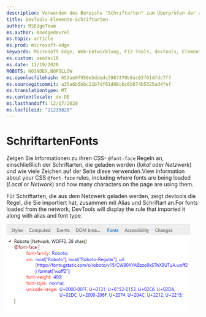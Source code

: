 ```yaml
---
description: Verwenden des Bereichs "Schriftarten" zum Überprüfen der auf der Seite verwendeten Schriftarten
title: DevTools-Elemente-Schriftarten
author: MSEdgeTeam
ms.author: msedgedevrel
ms.topic: article
ms.prod: microsoft-edge
keywords: Microsoft Edge, Web-Entwicklung, F12-Tools, devtools, Elemente, Schriftarten, @Font-Face
ms.custom: seodec18
ms.date: 11/19/2020
ROBOTS: NOINDEX,NOFOLLOW
ms.openlocfilehash: 653ae0f956e5ddedc5987470b8ac03f61dfdc7f7
ms.sourcegitcommit: a35a6b5bbc21b7df61d08cbc6b074b5325ad4fef
ms.translationtype: MT
ms.contentlocale: de-DE
ms.lasthandoff: 12/17/2020
ms.locfileid: "11233820"
---
```

# <span data-ttu-id="c9221-104">Schriftarten</span><span class="sxs-lookup"><span data-stu-id="c9221-104">Fonts</span></span>

<span data-ttu-id="c9221-105">Zeigen Sie Informationen zu ihren CSS- `@font-face` Regeln an, einschließlich der Schriftarten, die geladen werden (*lokal* oder *Netzwerk*) und wie viele Zeichen auf der Seite diese verwenden.</span><span class="sxs-lookup"><span data-stu-id="c9221-105">View information about your CSS `@font-face` rules, including where fonts are being loaded (*Local* or *Network*) and how many characters on the page are using them.</span></span>

<span data-ttu-id="c9221-106">Für Schriftarten, die aus dem Netzwerk geladen werden, zeigt devtools die Regel, die Sie importiert hat, zusammen mit Alias und Schriftart an.</span><span class="sxs-lookup"><span data-stu-id="c9221-106">For fonts loaded from the network, DevTools will display the rule that imported it along with alias and font type.</span></span>

![Bereich ' Schriftarten '](../media/elements_fonts.png)
